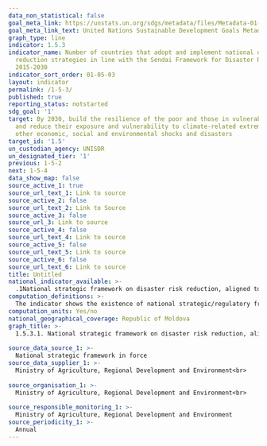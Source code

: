 ```yaml
---
data_non_statistical: false
goal_meta_link: https://unstats.un.org/sdgs/metadata/files/Metadata-01-05-03.pdf
goal_meta_link_text: United Nations Sustainable Development Goals Metadata (pdf 894kB)
graph_type: line
indicator: 1.5.3
indicator_name: Number of countries that adopt and implement national disaster risk
  reduction strategies in line with the Sendai Framework for Disaster Risk Reduction
  2015-2030
indicator_sort_order: 01-05-03
layout: indicator
permalink: /1-5-3/
published: true
reporting_status: notstarted
sdg_goal: '1'
target: By 2030, build the resilience of the poor and those in vulnerable situations
  and reduce their exposure and vulnerability to climate-related extreme events and
  other economic, social and environmental shocks and disasters
target_id: '1.5'
un_custodian_agency: UNISDR
un_designated_tier: '1'
previous: 1-5-2
next: 1-5-4
data_show_map: false
source_active_1: true
source_url_text_1: Link to source
source_active_2: false
source_url_text_2: Link to Source
source_active_3: false
source_url_3: Link to source
source_active_4: false
source_url_text_4: Link to source
source_active_5: false
source_url_text_5: Link to source
source_active_6: false
source_url_text_6: Link to source
title: Untitled
national_indicator_available: >-
  .1National strategic framework on disaster risk reduction, aligned to the Sendai Framework for Disaster Risk Reduction for 2015-2030, adopted and implemented
computation_definitions: >-
  The indicator shows the existence of national strategic/regulatory framework on disaster risk reduction (DRR). It is recommended to consider the national strategy on disaster risk reduction aligned to the Sendai Framework for Disaster Risk Reduction for 2015-2030 if the respective strategy meets the minimum requirements set in para. 27 letter (b) from the Sendai Framework. Qualitative indicator of "Yes/No" type.
computation_units: Yes/no
national_geographical_coverage: Republic of Moldova
graph_title: >-
  1.5.3.1. National strategic framework on disaster risk reduction, aligned to the Sendai Framework for Disaster Risk Reduction for 2015-2030, adopted and implemented <br> 
  
source_data_source_1: >-
  National strategic framework in force 
source_data_supplier_1: >-
  Ministry of Agriculture, Regional Development and Environment<br> 
  
source_organisation_1: >-
  Ministry of Agriculture, Regional Development and Environment<br> 
  
source_responsible_monitoring_1: >-
  Ministry of Agriculture, Regional Development and Environment
source_periodicity_1: >-
  Annual
---
```

